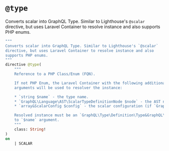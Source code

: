 # `@type`

Converts scalar into GraphQL Type. Similar to Lighthouse's `@scalar` directive, but uses Laravel Container to resolve instance and also supports PHP enums.

[include:graphql-directive]: @type
[//]: # (start: e5116f159b1c6694ddc254bd60a91ba482a2a2236554cf86e77ed1cfb1b48bbd)
[//]: # (warning: Generated automatically. Do not edit.)

```graphql
"""
Converts scalar into GraphQL Type. Similar to Lighthouse's `@scalar`
directive, but uses Laravel Container to resolve instance and also
supports PHP enums.
"""
directive @type(
    """
    Reference to a PHP Class/Enum (FQN).

    If not PHP Enum, the Laravel Container with the following additional
    arguments will be used to resolver the instance:

    * `string $name` - the type name.
    * `GraphQL\Language\AST\ScalarTypeDefinitionNode $node` - the AST node.
    * `array&ScalarConfig $config` - the scalar configuration (if `GraphQL\Type\Definition\ScalarType`).

    Resolved instance must be an `GraphQL\Type\Definition\Type&GraphQL\Type\Definition\NamedType` and have a name equal
    to `$name` argument.
    """
    class: String!
)
on
    | SCALAR
```

[//]: # (end: e5116f159b1c6694ddc254bd60a91ba482a2a2236554cf86e77ed1cfb1b48bbd)
